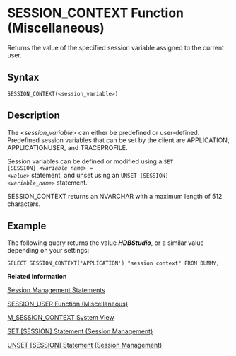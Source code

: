 <!-- loio20e74dc875191014b20c81d140d67e42 -->

# SESSION\_CONTEXT Function \(Miscellaneous\)

Returns the value of the specified session variable assigned to the current user.



<a name="loio20e74dc875191014b20c81d140d67e42__sql_function_session_context_1sql_function_session_context_syntax"/>

## Syntax

```
SESSION_CONTEXT(<session_variable>)
```



<a name="loio20e74dc875191014b20c81d140d67e42__sql_function_session_context_1sql_function_session_context_description"/>

## Description

The *<session\_variable\>* can either be predefined or user-defined. Predefined session variables that can be set by the client are APPLICATION, APPLICATIONUSER, and TRACEPROFILE.

Session variables can be defined or modified using a <code>SET [SESSION] <i class="varname">&lt;variable_name&gt;</i> = <i class="varname">&lt;value&gt;</i></code> statement, and unset using an <code>UNSET [SESSION] <i class="varname">&lt;variable_name&gt;</i></code> statement.

SESSION\_CONTEXT returns an NVARCHAR with a maximum length of 512 characters.



<a name="loio20e74dc875191014b20c81d140d67e42__sql_function_session_context_1sql_function_session_context_examples"/>

## Example

The following query returns the value ***HDBStudio***, or a similar value depending on your settings:

```
SELECT SESSION_CONTEXT('APPLICATION') "session context" FROM DUMMY;
```

**Related Information**  


[Session Management Statements](../012-SQL-Statements/session-management-statements-20a27b0.md "The following SQL statements manage database sessions.")

[SESSION\_USER Function \(Miscellaneous\)](session-user-function-miscellaneous-20e76c1.md "Returns the user name of the current session.")

[M\_SESSION\_CONTEXT System View](../../020-System-Views-Reference/022-Monitoring-Views/m-session-context-system-view-20c50b7.md "Displays the session variables set for each connection.")

[SET \[SESSION\] Statement \(Session Management\)](../012-SQL-Statements/set-session-statement-session-management-20fd82b.md "Sets a session variable for the current session.")

[UNSET \[SESSION\] Statement \(Session Management\)](../012-SQL-Statements/unset-session-statement-session-management-20fec78.md "Unsets a session variable for the current session.")

